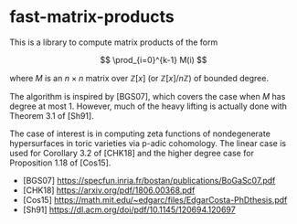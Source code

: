 # fast-matrix-products

This is a library to compute matrix products of the form

$$
  \prod_{i=0}^{k-1} M(i)
$$

where $M$ is an $n\times n$ matrix over $\mathbb Z[x]$ (or $\mathbb Z[x]/n\mathbb Z$) of bounded degree. 

The algorithm is inspired by [BGS07], which covers the case when $M$ has degree at most 1. However, much of the heavy lifting is actually done with Theorem 3.1 of [Sh91].

The case of interest is in computing zeta functions of nondegenerate hypersurfaces in toric varieties via p-adic cohomology. The linear case is used for Corollary 3.2 of [CHK18] and the higher degree case for Proposition 1.18 of [Cos15].


- [BGS07] https://specfun.inria.fr/bostan/publications/BoGaSc07.pdf
- [CHK18] https://arxiv.org/pdf/1806.00368.pdf
- [Cos15] https://math.mit.edu/~edgarc/files/EdgarCosta-PhDthesis.pdf
- [Sh91] https://dl.acm.org/doi/pdf/10.1145/120694.120697

